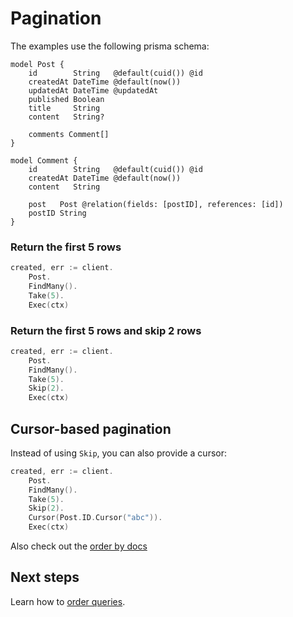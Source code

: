 # Pagination

The examples use the following prisma schema:

```prisma
model Post {
    id        String   @default(cuid()) @id
    createdAt DateTime @default(now())
    updatedAt DateTime @updatedAt
    published Boolean
    title     String
    content   String?

    comments Comment[]
}

model Comment {
    id        String   @default(cuid()) @id
    createdAt DateTime @default(now())
    content   String

    post   Post @relation(fields: [postID], references: [id])
    postID String
}
```

### Return the first 5 rows

```go
created, err := client.
    Post.
    FindMany().
    Take(5).
    Exec(ctx)
```

### Return the first 5 rows and skip 2 rows

```go
created, err := client.
    Post.
    FindMany().
    Take(5).
    Skip(2).
    Exec(ctx)
```

## Cursor-based pagination

Instead of using `Skip`, you can also provide a cursor:

```go
created, err := client.
    Post.
    FindMany().
    Take(5).
    Skip(2).
    Cursor(Post.ID.Cursor("abc")).
    Exec(ctx)
```

Also check out the [order by docs]()

## Next steps

Learn how to [order queries](07-create.md).
